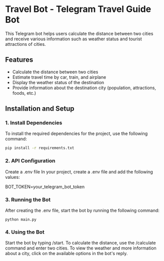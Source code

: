 # Travel Bot - Telegram Travel Guide Bot

This Telegram bot helps users calculate the distance between two cities and receive various information such as weather status and tourist attractions of cities.

## Features
- Calculate the distance between two cities
- Estimate travel time by car, train, and airplane
- Display the weather status of the destination
- Provide information about the destination city (population, attractions, foods, etc.)

## Installation and Setup

### 1. Install Dependencies
To install the required dependencies for the project, use the following command:

```bash
pip install -r requirements.txt
```

### 2. API Configuration
Create a .env file In your project, create a .env file and add the following values:

BOT_TOKEN=your_telegram_bot_token

### 3. Running the Bot
After creating the .env file, start the bot by running the following command:
```
python main.py
```
### 4. Using the Bot
Start the bot by typing /start. To calculate the distance, use the /calculate command and enter two cities. To view the weather and more information about a city, click on the available options in the bot's reply.
